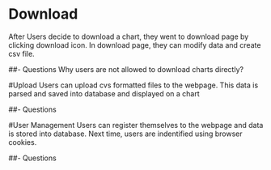 # Download

After Users decide to download a chart, they went to download page by clicking download icon. In download page, they can modify data and create csv file. 

##- Questions
Why users are not allowed to download charts directly?


#Upload
Users can upload cvs formatted files to the webpage. This data is parsed and saved into database and displayed on a chart

##- Questions

#User Management
Users can register themselves to the webpage and data is stored into database. Next time, users are indentified using browser cookies.

##- Questions

